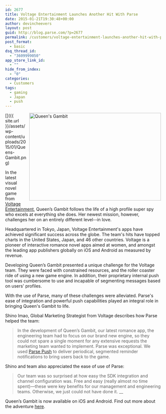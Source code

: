 ```yaml
---
id: 2677
title: Voltage Entertainment Launches Another Hit With Parse
date: 2015-01-21T19:30:48+00:00
author: devincheevers
layout: post
guid: http://blog.parse.com/?p=2677
permalink: /customers/voltage-entertainment-launches-another-hit-with-parse/
post_format:
  - basic
dsq_thread_id:
  - "3609999050"
app_store_link_id:
  - ""
hide_from_index:
  - "0"
categories:
  - Customers
tags:
  - gaming
  - Japan
  - push
---
```

[<img class="alignnone wp-image-2678" style="border: 0pt none; float: right; padding-left: 10px; padding-bottom: 10px;" src="{{ site.url }}/assets/wp-content/uploads/2015/01/Queens-Gambit.png" alt="Queen's Gambit" width="426" height="284" />]({{ site.url }}/assets/wp-content/uploads/2015/01/Queens-Gambit.png)

In the latest visual novel game from [Voltage Entertainment](http://voltage-ent.com/), Queen’s Gambit follows the life of a high profile super spy who excels at everything she does. Her newest mission, however, challenges her on an entirely different level--in love.

Headquartered in Tokyo, Japan, Voltage Entertainment's apps have achieved significant success across the globe. The team's hits have topped charts in the United States, Japan, and 46 other countries. Voltage is a pioneer of interactive romance novel apps aimed at women, and amongst the leading app publishers globally on iOS and Android as measured by revenue.

Developing Queen’s Gambit presented a unique challenge for the Voltage team. They were faced with constrained resources, and the roller coaster ride of using a new game engine. In addition, their proprietary internal push tool was cumbersome to use and incapable of segmenting messages based on users' profiles.

With the use of Parse, many of these challenges were alleviated. Parse's ease of integration and powerful push capabilities played an integral role in bringing Queen's Gambit to life.

Shino Imao, Global Marketing Strategist from Voltage describes how Parse helped the team:

> In the development of Queen’s Gambit, our latest romance app, the engineering team had to focus on our brand new engine, so they could not spare a single moment for any extensive requests the marketing team wanted to implement. Parse was exceptional. We used [Parse Push](https://parse.com/products/push) to deliver periodical, segmented reminder notifications to bring users back to the game.

Shino and team also appreciated the ease of use of Parse:

> Our team was so surprised at how easy the SDK integration and channel configuration was. Free and easy (really almost no time spent)—these were key benefits for our management and engineering teams. Otherwise, we just could not have done it. __

Queen’s Gambit is now available on iOS and Android. Find out more about the adventure [here](http://queensgambit.voltage-usa.com/).